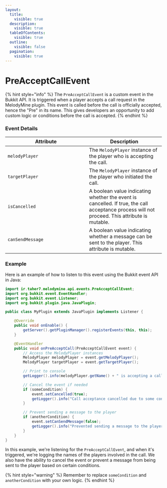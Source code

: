 ```yaml
---
layout:
  title:
    visible: true
  description:
    visible: true
  tableOfContents:
    visible: true
  outline:
    visible: false
  pagination:
    visible: true
---
```


# PreAcceptCallEvent

{% hint style="info" %}
The `PreAcceptCallEvent` is a custom event in the Bukkit API. It is triggered when a player accepts a call request in the MelodyMine plugin. This event is called before the call is officially accepted, hence the "Pre" in its name. This gives developers an opportunity to add custom logic or conditions before the call is accepted.
{% endhint %}

### Event Details

<table><thead><tr><th width="246">Attribute</th><th>Description</th></tr></thead><tbody><tr><td><code>melodyPlayer</code></td><td>The <code>MelodyPlayer</code> instance of the player who is accepting the call.</td></tr><tr><td><code>targetPlayer</code></td><td>The <code>MelodyPlayer</code> instance of the player who initiated the call.</td></tr><tr><td><code>isCancelled</code></td><td>A boolean value indicating whether the event is cancelled. If true, the call acceptance process will not proceed. This attribute is mutable.</td></tr><tr><td><code>canSendMessage</code></td><td>A boolean value indicating whether a message can be sent to the player. This attribute is mutable.</td></tr></tbody></table>

### Example

Here is an example of how to listen to this event using the Bukkit event API in Java:

```java
import ir.taher7.melodymine.api.events.PreAcceptCallEvent;
import org.bukkit.event.EventHandler;
import org.bukkit.event.Listener;
import org.bukkit.plugin.java.JavaPlugin;

public class MyPlugin extends JavaPlugin implements Listener {

    @Override
    public void onEnable() {
        getServer().getPluginManager().registerEvents(this, this);
    }

    @EventHandler
    public void onPreAcceptCall(PreAcceptCallEvent event) {
        // Access the MelodyPlayer instances
        MelodyPlayer melodyPlayer = event.getMelodyPlayer();
        MelodyPlayer targetPlayer = event.getTargetPlayer();

        // Print to console
        getLogger().info(melodyPlayer.getName() + " is accepting a call from " + targetPlayer.getName());

        // Cancel the event if needed
        if (someCondition) {
            event.setCancelled(true);
            getLogger().info("Call acceptance cancelled due to some condition.");
        }

        // Prevent sending a message to the player
        if (anotherCondition) {
            event.setCanSendMessage(false);
            getLogger().info("Prevented sending a message to the player.");
        }
    }
}
```

In this example, we're listening for the `PreAcceptCallEvent`, and when it's triggered, we're logging the names of the players involved in the call. We also have the ability to cancel the event or prevent a message from being sent to the player based on certain conditions.

{% hint style="warning" %}
Remember to replace `someCondition` and `anotherCondition` with your own logic.
{% endhint %}
